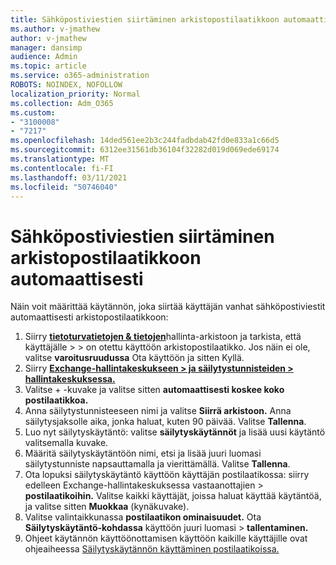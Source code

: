 ```yaml
---
title: Sähköpostiviestien siirtäminen arkistopostilaatikkoon automaattisesti
ms.author: v-jmathew
author: v-jmathew
manager: dansimp
audience: Admin
ms.topic: article
ms.service: o365-administration
ROBOTS: NOINDEX, NOFOLLOW
localization_priority: Normal
ms.collection: Adm_O365
ms.custom:
- "3100008"
- "7217"
ms.openlocfilehash: 14ded561ee2b3c244fadbdab42fd0e833a1c66d5
ms.sourcegitcommit: 6312ee31561db36104f32282d019d069ede69174
ms.translationtype: MT
ms.contentlocale: fi-FI
ms.lasthandoff: 03/11/2021
ms.locfileid: "50746040"
---
```

# <a name="automatically-move-email-messages-to-the-archive-mailbox"></a>Sähköpostiviestien siirtäminen arkistopostilaatikkoon automaattisesti

Näin voit määrittää käytännön, joka siirtää käyttäjän vanhat sähköpostiviestit automaattisesti arkistopostilaatikkoon:

1. Siirry [**tietoturvatietojen & tietojen**](https://go.microsoft.com/fwlink/p/?linkid=2077143)hallinta-arkistoon ja tarkista, että käyttäjälle  >    >   on otettu käyttöön arkistopostilaatikko. Jos näin ei ole,  valitse **varoitusruudussa** Ota käyttöön ja sitten Kyllä.
2. Siirry [**Exchange-hallintakeskukseen > ja säilytystunnisteiden > hallintakeskuksessa.**](https://go.microsoft.com/fwlink/?linkid=2059104)
3. Valitse + -kuvake ja valitse sitten **automaattisesti koskee koko postilaatikkoa.**
4. Anna säilytystunnisteeseen nimi ja valitse **Siirrä arkistoon.** Anna säilytysjaksolle aika, jonka haluat, kuten 90 päivää. Valitse **Tallenna**.
5. Luo nyt säilytyskäytäntö: valitse **säilytyskäytännöt** ja lisää uusi käytäntö valitsemalla kuvake.
6. Määritä säilytyskäytäntöön nimi, etsi ja lisää juuri luomasi säilytystunniste napsauttamalla ja vierittämällä. Valitse **Tallenna**.
7. Ota lopuksi säilytyskäytäntö käyttöön käyttäjän postilaatikossa: siirry edelleen Exchange-hallintakeskuksessa vastaanottajien   >  **postilaatikoihin.** Valitse kaikki käyttäjät, joissa haluat käyttää käytäntöä, ja valitse sitten **Muokkaa** (kynäkuvake).
8. Valitse valintaikkunassa **postilaatikon ominaisuudet.** Ota **Säilytyskäytäntö-kohdassa** käyttöön juuri luomasi > **tallentaminen.**
9. Ohjeet käytännön käyttöönottamisen käyttöön kaikille käyttäjille ovat ohjeaiheessa [Säilytyskäytännön käyttäminen postilaatikoissa.](https://docs.microsoft.com/exchange/security-and-compliance/messaging-records-management/apply-retention-policy)
